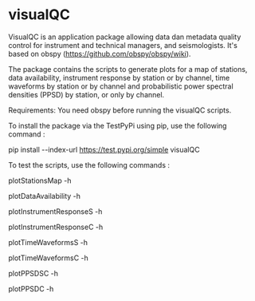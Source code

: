 # visualQC
VisualQC is an application package allowing data dan metadata quality control for instrument and technical managers, and seismologists. It's based on obspy (https://github.com/obspy/obspy/wiki).

The package contains the scripts to generate plots for a map of stations, data availability, instrument response by station or by channel, time waveforms by station or by channel and probabilistic power spectral densities (PPSD) by station, or only by channel. 

Requirements: 
You need obspy before running the visualQC scripts.

To install the package via the TestPyPi using pip, use the following command :

pip install --index-url https://test.pypi.org/simple visualQC

To test the scripts, use the following commands :

plotStationsMap -h

plotDataAvailability -h

plotInstrumentResponseS -h

plotInstrumentResponseC -h

plotTimeWaveformsS -h

plotTimeWaveformsC -h

plotPPSDSC -h

plotPPSDC -h

